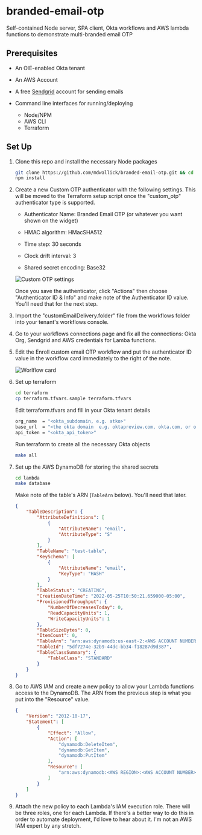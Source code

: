# branded-email-otp

Self-contained Node server, SPA client, Okta workflows and AWS lambda
functions to demonstrate multi-branded email OTP

## Prerequisites

* An OIE-enabled Okta tenant

* An AWS Account

* A free [Sendgrid](https://signup.sendgrid.com/) account for sending emails

* Command line interfaces for running/deploying
  * Node/NPM
  * AWS CLI
  * Terraform

## Set Up

1. Clone this repo and install the necessary Node packages

    ```bash
    git clone https://github.com/mdwallick/branded-email-otp.git && cd branded-email-otp
    npm install
    ```

2. Create a new Custom OTP authenticator with the following settings. This will
    be moved to the Terraform setup script once the "custom_otp" authenticator
    type is supported.

    * Authenticator Name: Branded Email OTP (or whatever you want shown on the
    widget)

    * HMAC algorithm: HMacSHA512

    * Time step: 30 seconds

    * Clock drift interval: 3

    * Shared secret encoding: Base32

    ![Custom OTP settings](https://s3.us-east-2.amazonaws.com/images.thoraxstudios.com/Custom+OTP+authenticator+scaled.png)

    Once you save the authenticator, click "Actions" then choose "Authenticator ID &
    Info" and make note of the Authenticator ID value. You'll need that for the
    next step.

3. Import the "customEmailDelivery.folder" file from the workflows folder into
    your tenant's workflows console.

4. Go to your workflows connections page and fix all the connections: Okta Org,
    Sendgrid and AWS credentials for Lamba functions.

5. Edit the Enroll custom email OTP workflow and put the authenticator ID value
    in the workflow card immediately to the right of the note.

    ![Worlflow card](https://s3.us-east-2.amazonaws.com/images.thoraxstudios.com/Workflow+factorProfileId+card+scaled.png)

6. Set up terraform

    ```bash
    cd terraform
    cp terraform.tfvars.sample terraform.tfvars
    ```

    Edit terraform.tfvars and fill in your Okta tenant details

    ```bash
    org_name  = "<okta_subdomain, e.g. atko>"
    base_url  = "<the okta domain  e.g. oktapreview.com, okta.com, or okta-emea.com>"
    api_token = "<okta_api_token>"
    ```

    Run terraform to create all the necessary Okta objects

    ```bash
    make all
    ```

7. Set up the AWS DynamoDB for storing the shared secrets

    ```bash
    cd lambda
    make database
    ```

    Make note of the table's ARN (`TableArn` below). You'll need that later.

    ```json
    {
        "TableDescription": {
            "AttributeDefinitions": [
                {
                    "AttributeName": "email",
                    "AttributeType": "S"
                }
            ],
            "TableName": "test-table",
            "KeySchema": [
                {
                    "AttributeName": "email",
                    "KeyType": "HASH"
                }
            ],
            "TableStatus": "CREATING",
            "CreationDateTime": "2022-05-25T10:50:21.659000-05:00",
            "ProvisionedThroughput": {
                "NumberOfDecreasesToday": 0,
                "ReadCapacityUnits": 1,
                "WriteCapacityUnits": 1
            },
            "TableSizeBytes": 0,
            "ItemCount": 0,
            "TableArn": "arn:aws:dynamodb:us-east-2:<AWS ACCOUNT NUMBER>:table/custom-email-otp",
            "TableId": "5df7274e-32b9-44dc-bb34-f18287d9d387",
            "TableClassSummary": {
                "TableClass": "STANDARD"
            }
        }
    }
    ```

8. Go to AWS IAM and create a new policy to allow your Lambda functions access
    to the DynamoDB. The ARN from the previous step is what you put into the
    "Resource" value.

    ```json
    {
        "Version": "2012-10-17",
        "Statement": [
            {
                "Effect": "Allow",
                "Action": [
                    "dynamodb:DeleteItem",
                    "dynamodb:GetItem",
                    "dynamodb:PutItem"
                ],
                "Resource": [
                    "arn:aws:dynamodb:<AWS REGION>:<AWS ACCOUNT NUMBER>:table/custom-email-otp"
                ]
            }
        ]
    }
    ```

9. Attach the new policy to each Lambda's IAM execution role. There will be
    three roles, one for each Lambda. If there's a better way to do this in
    order to automate deployment, I'd love to hear about it. I'm not an
    AWS IAM expert by any stretch.

